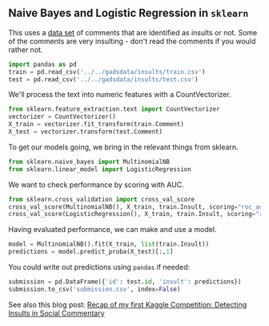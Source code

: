## Naive Bayes and Logistic Regression in `sklearn`

This uses a [data set](https://github.com/ajschumacher/gadsdata/tree/master/insults) of comments that are identified as insults or not. Some of the comments are very insulting - don't read the comments if you would rather not.

```Python
import pandas as pd
train = pd.read_csv('../../gadsdata/insults/train.csv')
test = pd.read_csv('../../gadsdata/insults/test.csv')
```

We'll process the text into numeric features with a CountVectorizer.

```Python
from sklearn.feature_extraction.text import CountVectorizer
vectorizer = CountVectorizer()
X_train = vectorizer.fit_transform(train.Comment)
X_test = vectorizer.transform(test.Comment)
```

To get our models going, we bring in the relevant things from sklearn.

```Python
from sklearn.naive_bayes import MultinomialNB
from sklearn.linear_model import LogisticRegression
```

We want to check performance by scoring with AUC.

```Python
from sklearn.cross_validation import cross_val_score
cross_val_score(MultinomialNB(), X_train, train.Insult, scoring="roc_auc")
cross_val_score(LogisticRegression(), X_train, train.Insult, scoring="roc_auc")
```

Having evaluated performance, we can make and use a model.

```Python
model = MultinomialNB().fit(X_train, list(train.Insult))
predictions = model.predict_proba(X_test)[:,1]
```

You could write out predictions using `pandas` if needed:

```Python
submission = pd.DataFrame({'id': test.id, 'insult': predictions})
submission.to_csv('submission.csv', index=False)
```

See also this blog post: [Recap of my first Kaggle Competition: Detecting Insults in Social Commentary](http://peekaboo-vision.blogspot.com/2012/09/recap-of-my-first-kaggle-competition.html)
